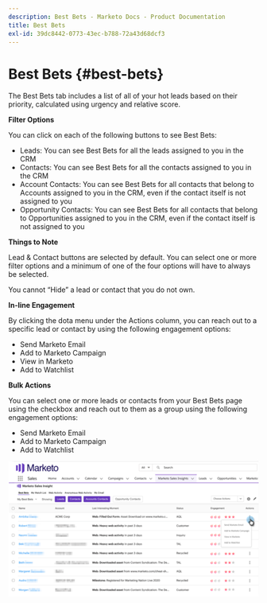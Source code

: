```yaml
---
description: Best Bets - Marketo Docs - Product Documentation
title: Best Bets
exl-id: 39dc8442-0773-43ec-b788-72a43d68dcf3
---
```

# Best Bets {#best-bets}

The Best Bets tab includes a list of all of your hot leads based on their priority, calculated using urgency and relative score.

**Filter Options**

You can click on each of the following buttons to see Best Bets:

* Leads: You can see Best Bets for all the leads assigned to you in the CRM
* Contacts: You can see Best Bets for all the contacts assigned to you in the CRM
* Account Contacts: You can see Best Bets for all contacts that belong to Accounts assigned to you in the CRM, even if the contact itself is not assigned to you
* Opportunity Contacts: You can see Best Bets for all contacts that belong to Opportunities assigned to you in the CRM, even if the contact itself is not assigned to you

**Things to Note**

Lead & Contact buttons are selected by default. You can select one or more filter options and a minimum of one of the four options will have to always be selected.  

You cannot “Hide” a lead or contact that you do not own.

**In-line Engagement**

By clicking the dota menu under the Actions column, you can reach out to a specific lead or contact by using the following engagement options:

* Send Marketo Email
* Add to Marketo Campaign
* View in Marketo
* Add to Watchlist

**Bulk Actions**

You can select one or more leads or contacts from your Best Bets page using the checkbox and reach out to them as a group using the following engagement options:  

* Send Marketo Email
* Add to Marketo Campaign
* Add to Watchlist

![](assets/best-bets-1.png)
